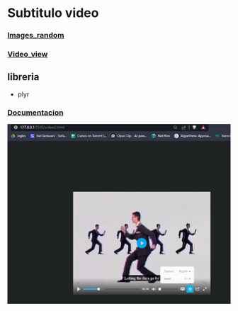 # Subtitulo video
### [Images_random](https://sherklan12e.github.io/consume/)
### [Video_view](https://mariowi.000webhostapp.com/video2.html)
## libreria
- plyr
### [Documentacion](https://github.com/sampotts/plyr)

![Screenshot of a comment on a GitHub issue showing an image, added in the Markdown, of an Octocat smiling and raising a tentacle.](/asscents/screenshot.png)

